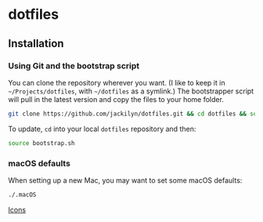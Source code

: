 # dotfiles

## Installation
### Using Git and the bootstrap script

You can clone the repository wherever you want. (I like to keep it in `~/Projects/dotfiles`, with `~/dotfiles` as a symlink.) The bootstrapper script will pull in the latest version and copy the files to your home folder.

```bash
git clone https://github.com/jackilyn/dotfiles.git && cd dotfiles && source bootstrap.sh
```

To update, `cd` into your local `dotfiles` repository and then:

```bash
source bootstrap.sh
```

### macOS defaults

When setting up a new Mac, you may want to set some macOS defaults:

```bash
./.macOS
```

[Icons](https://github.com/synthagency/icons-flat-osx)